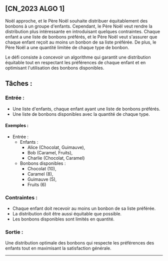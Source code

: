 

## [CN_2023 ALGO 1]

Noël approche, et le Père Noël souhaite distribuer équitablement des bonbons à un groupe d'enfants. Cependant, le Père Noël veut rendre la distribution plus intéressante en introduisant quelques contraintes. Chaque enfant a une liste de bonbons préférés, et le Père Noël veut s'assurer que chaque enfant reçoit au moins un bonbon de sa liste préférée. De plus, le Père Noël a une quantité limitée de chaque type de bonbon.

Le défi consiste à concevoir un algorithme qui garantit une distribution équitable tout en respectant les préférences de chaque enfant et en optimisant l'utilisation des bonbons disponibles.

## Tâches :
### Entrée :
- Une liste d'enfants, chaque enfant ayant une liste de bonbons préférés.
- Une liste de bonbons disponibles avec la quantité de chaque type.

#### Exemples :

- Entrée :
	- Enfants :
		- Alice (Chocolat, Guimauve),
		- Bob (Caramel, Fruits),
		- Charlie (Chocolat, Caramel)
	- Bonbons disponibles :
		- Chocolat (10),
		- Caramel (8),
		- Guimauve (5),
		- Fruits (6)

### Contraintes :
- Chaque enfant doit recevoir au moins un bonbon de sa liste préférée.
- La distribution doit être aussi équitable que possible.
- Les bonbons disponibles sont limités en quantité.

### Sortie :
Une distribution optimale des bonbons qui respecte les préférences des enfants tout en maximisant la satisfaction générale.


---


